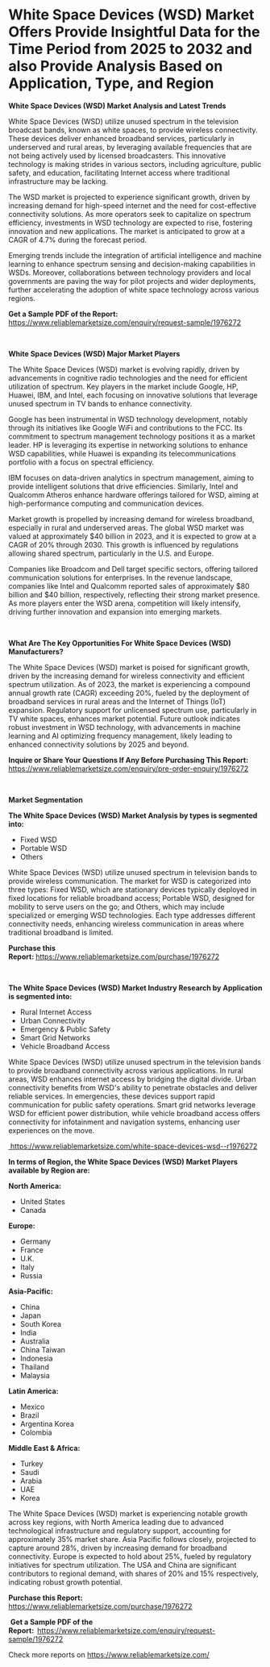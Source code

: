 <p><h1>White Space Devices (WSD) Market Offers Provide Insightful Data for the Time Period from 2025 to 2032 and also Provide Analysis Based on Application, Type, and Region</h1></p><p><strong>White Space Devices (WSD) Market Analysis and Latest Trends</strong></p>
<p><p>White Space Devices (WSD) utilize unused spectrum in the television broadcast bands, known as white spaces, to provide wireless connectivity. These devices deliver enhanced broadband services, particularly in underserved and rural areas, by leveraging available frequencies that are not being actively used by licensed broadcasters. This innovative technology is making strides in various sectors, including agriculture, public safety, and education, facilitating Internet access where traditional infrastructure may be lacking.</p><p>The WSD market is projected to experience significant growth, driven by increasing demand for high-speed internet and the need for cost-effective connectivity solutions. As more operators seek to capitalize on spectrum efficiency, investments in WSD technology are expected to rise, fostering innovation and new applications. The market is anticipated to grow at a CAGR of 4.7% during the forecast period. </p><p>Emerging trends include the integration of artificial intelligence and machine learning to enhance spectrum sensing and decision-making capabilities in WSDs. Moreover, collaborations between technology providers and local governments are paving the way for pilot projects and wider deployments, further accelerating the adoption of white space technology across various regions.</p></p>
<p><strong>Get a Sample PDF of the Report:&nbsp;</strong> <a href="https://www.reliablemarketsize.com/enquiry/request-sample/1976272?utm_campaign=3536&utm_medium=2&utm_source=Github&utm_content=ia&utm_term=07042025&utm_id=white-space-devices-wsd">https://www.reliablemarketsize.com/enquiry/request-sample/1976272</a></p>
<p>&nbsp;</p>
<p><strong>White Space Devices (WSD) Major Market Players</strong></p>
<p><p>The White Space Devices (WSD) market is evolving rapidly, driven by advancements in cognitive radio technologies and the need for efficient utilization of spectrum. Key players in the market include Google, HP, Huawei, IBM, and Intel, each focusing on innovative solutions that leverage unused spectrum in TV bands to enhance connectivity.</p><p>Google has been instrumental in WSD technology development, notably through its initiatives like Google WiFi and contributions to the FCC. Its commitment to spectrum management technology positions it as a market leader. HP is leveraging its expertise in networking solutions to enhance WSD capabilities, while Huawei is expanding its telecommunications portfolio with a focus on spectral efficiency.</p><p>IBM focuses on data-driven analytics in spectrum management, aiming to provide intelligent solutions that drive efficiencies. Similarly, Intel and Qualcomm Atheros enhance hardware offerings tailored for WSD, aiming at high-performance computing and communication devices.</p><p>Market growth is propelled by increasing demand for wireless broadband, especially in rural and underserved areas. The global WSD market was valued at approximately $40 billion in 2023, and it is expected to grow at a CAGR of 20% through 2030. This growth is influenced by regulations allowing shared spectrum, particularly in the U.S. and Europe.</p><p>Companies like Broadcom and Dell target specific sectors, offering tailored communication solutions for enterprises. In the revenue landscape, companies like Intel and Qualcomm reported sales of approximately $80 billion and $40 billion, respectively, reflecting their strong market presence. As more players enter the WSD arena, competition will likely intensify, driving further innovation and expansion into emerging markets.</p></p>
<p>&nbsp;</p>
<p><strong>What Are The Key Opportunities For White Space Devices (WSD) Manufacturers?</strong></p>
<p><p>The White Space Devices (WSD) market is poised for significant growth, driven by the increasing demand for wireless connectivity and efficient spectrum utilization. As of 2023, the market is experiencing a compound annual growth rate (CAGR) exceeding 20%, fueled by the deployment of broadband services in rural areas and the Internet of Things (IoT) expansion. Regulatory support for unlicensed spectrum use, particularly in TV white spaces, enhances market potential. Future outlook indicates robust investment in WSD technology, with advancements in machine learning and AI optimizing frequency management, likely leading to enhanced connectivity solutions by 2025 and beyond.</p></p>
<p><strong>Inquire or Share Your Questions If Any Before Purchasing This Report:</strong> <a href="https://www.reliablemarketsize.com/enquiry/pre-order-enquiry/1976272?utm_campaign=3536&utm_medium=2&utm_source=Github&utm_content=ia&utm_term=07042025&utm_id=white-space-devices-wsd">https://www.reliablemarketsize.com/enquiry/pre-order-enquiry/1976272</a></p>
<p>&nbsp;</p>
<p><strong>Market Segmentation</strong></p>
<p><strong>The White Space Devices (WSD) Market Analysis by types is segmented into:</strong></p>
<p><ul><li>Fixed WSD</li><li>Portable WSD</li><li>Others</li></ul></p>
<p><p>White Space Devices (WSD) utilize unused spectrum in television bands to provide wireless communication. The market for WSD is categorized into three types: Fixed WSD, which are stationary devices typically deployed in fixed locations for reliable broadband access; Portable WSD, designed for mobility to serve users on the go; and Others, which may include specialized or emerging WSD technologies. Each type addresses different connectivity needs, enhancing wireless communication in areas where traditional broadband is limited.</p></p>
<p><strong>Purchase this Report:&nbsp;</strong><a href="https://www.reliablemarketsize.com/purchase/1976272?utm_campaign=3536&utm_medium=2&utm_source=Github&utm_content=ia&utm_term=07042025&utm_id=white-space-devices-wsd">https://www.reliablemarketsize.com/purchase/1976272</a></p>
<p>&nbsp;</p>
<p><strong>The White Space Devices (WSD) Market Industry Research by Application is segmented into:</strong></p>
<p><ul><li>Rural Internet Access</li><li>Urban Connectivity</li><li>Emergency & Public Safety</li><li>Smart Grid Networks</li><li>Vehicle Broadband Access</li></ul></p>
<p><p>White Space Devices (WSD) utilize unused spectrum in the television bands to provide broadband connectivity across various applications. In rural areas, WSD enhances internet access by bridging the digital divide. Urban connectivity benefits from WSD's ability to penetrate obstacles and deliver reliable services. In emergencies, these devices support rapid communication for public safety operations. Smart grid networks leverage WSD for efficient power distribution, while vehicle broadband access offers connectivity for infotainment and navigation systems, enhancing user experiences on the move.</p></p>
<p><a href="https://www.reliablemarketsize.com/white-space-devices-wsd--r1976272?utm_campaign=3536&utm_medium=2&utm_source=Github&utm_content=ia&utm_term=07042025&utm_id=white-space-devices-wsd">&nbsp;https://www.reliablemarketsize.com/white-space-devices-wsd--r1976272</a></p>
<p><strong>In terms of Region, the White Space Devices (WSD) Market Players available by Region are:</strong></p>
<p>
    <p> <strong> North America: </strong>
        <ul>
            <li>United States</li>
            <li>Canada</li>
        </ul>
        </p> 
    <p> <strong> Europe: </strong>
        <ul>
            <li>Germany</li>
            <li>France</li>
            <li>U.K.</li>
            <li>Italy</li>
            <li>Russia</li>
        </ul>
        </p> 
    <p> <strong> Asia-Pacific: </strong>
        <ul>
            <li>China</li>
            <li>Japan</li>
            <li>South Korea</li>
            <li>India</li>
            <li>Australia</li>
            <li>China Taiwan</li>
            <li>Indonesia</li>
            <li>Thailand</li>
            <li>Malaysia</li>
        </ul>
        </p> 
    <p> <strong> Latin America: </strong>
        <ul>
            <li>Mexico</li>
            <li>Brazil</li>
            <li>Argentina Korea</li>
            <li>Colombia</li>
        </ul>
        </p> 
    <p> <strong> Middle East & Africa: </strong>
        <ul>
            <li>Turkey</li>
            <li>Saudi</li>
            <li>Arabia</li>
            <li>UAE</li>
            <li>Korea</li>
        </ul>
    </p>
    </p>
<p><p>The White Space Devices (WSD) market is experiencing notable growth across key regions, with North America leading due to advanced technological infrastructure and regulatory support, accounting for approximately 35% market share. Asia Pacific follows closely, projected to capture around 28%, driven by increasing demand for broadband connectivity. Europe is expected to hold about 25%, fueled by regulatory initiatives for spectrum utilization. The USA and China are significant contributors to regional demand, with shares of 20% and 15% respectively, indicating robust growth potential.</p></p>
<p><strong>Purchase this Report: </strong><a href="https://www.reliablemarketsize.com/purchase/1976272?utm_campaign=3536&utm_medium=2&utm_source=Github&utm_content=ia&utm_term=07042025&utm_id=white-space-devices-wsd">https://www.reliablemarketsize.com/purchase/1976272</a></p>
<p>&nbsp;<strong>Get a Sample PDF of the Report:&nbsp;&nbsp;</strong><a href="https://www.reliablemarketsize.com/enquiry/request-sample/1976272?utm_campaign=3536&utm_medium=2&utm_source=Github&utm_content=ia&utm_term=07042025&utm_id=white-space-devices-wsd">https://www.reliablemarketsize.com/enquiry/request-sample/1976272</a></p>
<p><strong></strong></p>
<p>Check more reports on <a href="https://www.reliablemarketsize.com/?utm_campaign=3536&utm_medium=2&utm_source=Github&utm_content=ia&utm_term=07042025&utm_id=white-space-devices-wsd">https://www.reliablemarketsize.com/</a></p>